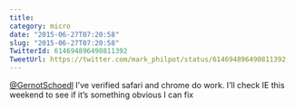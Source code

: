 ```yaml
---
title: 
category: micro
date: "2015-06-27T07:20:58"
slug: "2015-06-27T07:20:58"
TwitterId: 614694896490811392
TweetUrl: https://twitter.com/mark_philpot/status/614694896490811392
---
```


[@GernotSchoedl](https://twitter.com/GernotSchoedl) I’ve verified safari and
chrome do work. I’ll check IE this weekend to see if it’s something obvious I
can fix
